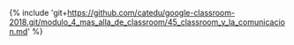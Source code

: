 {% include 'git+https://github.com/catedu/google-classroom-2018.git/modulo_4_mas_alla_de_classroom/45_classroom_y_la_comunicacion.md' %}